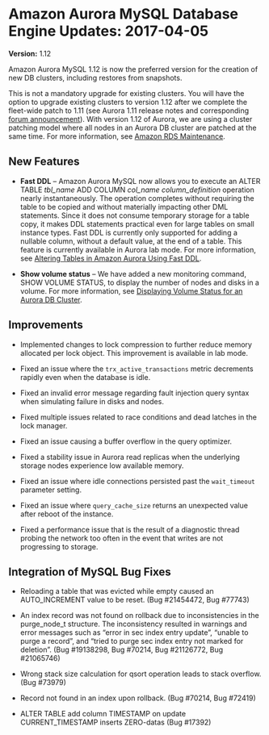 # Amazon Aurora MySQL Database Engine Updates: 2017\-04\-05<a name="AuroraMySQL.Updates.20170405"></a>

**Version:** 1\.12

Amazon Aurora MySQL 1\.12 is now the preferred version for the creation of new DB clusters, including restores from snapshots\.

This is not a mandatory upgrade for existing clusters\. You will have the option to upgrade existing clusters to version 1\.12 after we complete the fleet\-wide patch to 1\.11 \(see Aurora 1\.11 release notes and corresponding [forum announcement](https://forums.aws.amazon.com/ann.jspa?annID=4444)\)\. With version 1\.12 of Aurora, we are using a cluster patching model where all nodes in an Aurora DB cluster are patched at the same time\. For more information, see [Amazon RDS Maintenance](USER_UpgradeDBInstance.Maintenance.md)\.

## New Features<a name="AuroraMySQL.Updates.20170405.New"></a>

+ **Fast DDL** – Amazon Aurora MySQL now allows you to execute an ALTER TABLE *tbl\_name* ADD COLUMN *col\_name* *column\_definition* operation nearly instantaneously\. The operation completes without requiring the table to be copied and without materially impacting other DML statements\. Since it does not consume temporary storage for a table copy, it makes DDL statements practical even for large tables on small instance types\. Fast DDL is currently only supported for adding a nullable column, without a default value, at the end of a table\. This feature is currently available in Aurora lab mode\. For more information, see [Altering Tables in Amazon Aurora Using Fast DDL](AuroraMySQL.Managing.md#AuroraMySQL.Managing.FastDDL)\.

+ **Show volume status** – We have added a new monitoring command, SHOW VOLUME STATUS, to display the number of nodes and disks in a volume\. For more information, see [Displaying Volume Status for an Aurora DB Cluster](AuroraMySQL.Managing.md#AuroraMySQL.Managing.VolumeStatus)\.

## Improvements<a name="AuroraMySQL.Updates.20170405.Improvements"></a>

+ Implemented changes to lock compression to further reduce memory allocated per lock object\. This improvement is available in lab mode\.

+ Fixed an issue where the `trx_active_transactions` metric decrements rapidly even when the database is idle\.

+ Fixed an invalid error message regarding fault injection query syntax when simulating failure in disks and nodes\.

+ Fixed multiple issues related to race conditions and dead latches in the lock manager\.

+ Fixed an issue causing a buffer overflow in the query optimizer\.

+ Fixed a stability issue in Aurora read replicas when the underlying storage nodes experience low available memory\.

+ Fixed an issue where idle connections persisted past the `wait_timeout` parameter setting\.

+ Fixed an issue where `query_cache_size` returns an unexpected value after reboot of the instance\.

+ Fixed a performance issue that is the result of a diagnostic thread probing the network too often in the event that writes are not progressing to storage\.

## Integration of MySQL Bug Fixes<a name="AuroraMySQL.Updates.20170405.BugFixes"></a>

+ Reloading a table that was evicted while empty caused an AUTO\_INCREMENT value to be reset\. \(Bug \#21454472, Bug \#77743\)

+ An index record was not found on rollback due to inconsistencies in the purge\_node\_t structure\. The inconsistency resulted in warnings and error messages such as “error in sec index entry update”, “unable to purge a record”, and “tried to purge sec index entry not marked for deletion”\. \(Bug \#19138298, Bug \#70214, Bug \#21126772, Bug \#21065746\) 

+ Wrong stack size calculation for qsort operation leads to stack overflow\. \(Bug \#73979\)

+ Record not found in an index upon rollback\. \(Bug \#70214, Bug \#72419\)

+ ALTER TABLE add column TIMESTAMP on update CURRENT\_TIMESTAMP inserts ZERO\-datas \(Bug \#17392\)